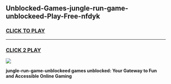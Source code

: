 
## Unblocked-Games-jungle-run-game-unblockeed-Play-Free-nfdyk
<h3>
<a href="https://premium76.site?title=jungle-run-game-unblockeed&ref=24M">CLICK TO PLAY</a></h3>
<hr>

<h3>
<a href="https://premium76.site?title=jungle-run-game-unblockeed&ref=24M">CLICK 2 PLAY</a>
  
</h3>

<a href="https://premium76.site?title=jungle-run-game-unblockeed&ref=24M"><img src="https://clearcache.store/games.png"></a>


**jungle-run-game-unblockeed games unblocked: Your Gateway to Fun and Accessible Online Gaming**
